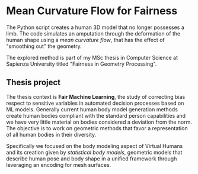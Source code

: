 # Mean Curvature Flow for Fairness

The Python script creates a human 3D model that no longer possesses a limb.
The code simulates an amputation through the deformation of the human shape using a <i>mean curvature flow</i>, that has the effect of "smoothing out" the geometry.

The explored method is part of my MSc thesis in Computer Science at Sapienza University titled "Fairness in Geometry Processing".

## Thesis project

The thesis context is <b>Fair Machine Learning</b>, the study of correcting bias respect to sensitive variables in automated decision processes based on ML models.
Generally current human body model generation methods create human bodies compliant with the standard person capabilities and we have very little material on bodies considered a deviation from the norm. The objective is to work on geometric methods that favor a representation of all human bodies in their diversity.

Specifically we focused on the body modeling aspect of Virtual Humans and its creation given by <i>statistical body models</i>, geometric models that describe human pose and body shape in a unified framework through leveraging an encoding for mesh surfaces.
